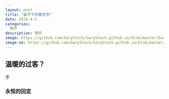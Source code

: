 ```yaml
---
layout: post
title: "留不下的莫怀念"
date: 2018-4-2
categories:
  情怀
description: 情怀
image: https://github.com/GaryStack/GaryStack.github.io/blob/master/background/%E6%98%9F%E7%A9%BA/timg.jpg?raw=true
image-sm: https://github.com/GaryStack/GaryStack.github.io/blob/master/background/%E6%98%9F%E7%A9%BA/timg.jpg?raw=true
---
```


## 温暖的过客？

 不

### 永恒的回恋

